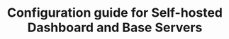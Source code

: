 ---
sidebar_label: Self-hosted Dashboard and Base Servers
title: Configuration guide for Self-hosted Dashboard and Base Servers
custom_edit_url: https://github.com/husarnet/husarnet-docs/docs/manual-selfhosted
keywords:
  - vpn
  - p2p
image: https://i.imgur.com/mErPwqL.png
---